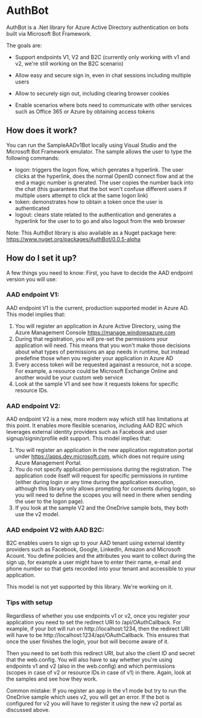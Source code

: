 # AuthBot

AuthBot is a .Net library for Azure Active Directory authentication on bots built via Microsoft Bot Framework.

The goals are:

* Support endpoints V1, V2 and B2C (currently only working with v1 and v2, we're still working on the B2C scenario)

* Allow easy and secure sign in, even in chat sessions including multiple users

* Allow to securely sign out, including clearing browser cookies

* Enable scenarios where bots need to communicate with other services such as Office 365 or Azure by obtaining access tokens


## How does it work?

You can run the SampleAADv1Bot locally using Visual Studio and the Microsoft Bot Framework emulator. The sample allows the user to type the following commands:

* logon: triggers the logon flow, which genrates a hyperlink. The user clicks at the hyperlink, does the normal OpenID connect flow and at the end a magic number is gnerated. The user copies the number back into the chat (this guarantees that the bot won't confuse different users if multiple users attempt to click at the same logon link)
* token: demonstrates how to obtain a token once the user is authenticated
* logout: clears state related to the authentication and generates a hyperlink for the user to to go and also logout from the web browser


Note: This AuthBot library is also available as a Nuget package here: https://www.nuget.org/packages/AuthBot/0.0.5-alpha

## How do I set it up?

A few things you need to know: First, you have to decide the AAD endpoint version you will use:

### AAD endpoint V1:

AAD endpoint V1 is the current, production supported model in Azure AD. This model implies that:

1. You will register an application in Azure Active Directory, using the Azure Management Console https://manage.windowsazure.com
2. During that registration, you will pre-set the permissions your application will need. This means that you won't make those decisions about what types of permissions an app needs in runtime, but instead predefine those when you register your application in Azure AD
3. Every access token will be requested againast a resource, not a scope. For example, a resource could be Microsoft Exchange Online and another would be your custom web service
4. Look at the sample V1 and see how it requests tokens for specific resource IDs.


### AAD endpoint V2:

AAD endpoint V2 is a new, more modern way which still has limitations at this point. It enables more flexible scenarios, including AAD B2C which leverages external identity providers such as Facebook and user signup/signin/profile edit support. This model implies that:

1. You will register an application in the new application registration portal under https://apps.dev.microsoft.com, which does not require using Azure Management Portal.
2. You do not specify application permissions during the registration. The application code itself will request for specific permissions in runtime (either during login or any time during the application execution, although this library only allows prompting for consents during logon, so you will need to define the scopes you will need in there when sending the user to the logon page). 
3. If you look at the sample V2 and the OneDrive sample bots, they both use the v2 model.


### AAD endpoint V2 with AAD B2C:

B2C enables users to sign up to your AAD tenant using external identity providers such as Facebook, Google, LinkedIn, Amazon and Microsoft Acount. You define policies and the attributes you want to collect during the sign up, for example a user might have to enter their name, e-mail and phone number so that gets recorded into your tenant and accessible to your application.

This model is not yet supported by this library. We're working on it.

### Tips with setup

Regardless of whether you use endpoints v1 or v2, once you register your application you need to set the redirect URI to <your host address>/api/OAuthCallback. For example, if your bot will run on http://localhost:1234, then the redirect URI will have to be http://localhost:1234/api/OAuthCallback. This ensures that once the user finishes the login, your bot will become aware of it.

Then you need to set both this redirect URI, but also the client ID and secret that the web.config. You will also have to say whether you're using endpoints v1 and v2 (also in the web.config) and which permissions (scopes in case of v2 or resource IDs in case of v1) in there. Again, look at the samples and see how they work.

Common mistake: If you register an app in the v1 mode but try to run the OneDrive sample which uses v2, you will get an error. If the bot is configured for v2 you will have to register it using the new v2 portal as discussed above.
 
